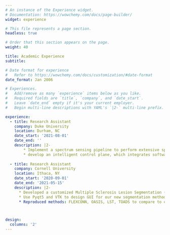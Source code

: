 ```yaml
---
# An instance of the Experience widget.
# Documentation: https://wowchemy.com/docs/page-builder/
widget: experience

# This file represents a page section.
headless: true

# Order that this section appears on the page.
weight: 40

title: Academic Experience
subtitle:

# Date format for experience
#   Refer to https://wowchemy.com/docs/customization/#date-format
date_format: Jan 2006

# Experiences.
#   Add/remove as many `experience` items below as you like.
#   Required fields are `title`, `company`, and `date_start`.
#   Leave `date_end` empty if it's your current employer.
#   Begin multi-line descriptions with YAML's `|2-` multi-line prefix.

experience:
  - title: Research Assistant
    company: Duke University
    location: Durham, NC
    date_start: '2021-08-01'
    date_end: ''
    description: |2-
        * Implement a spectrum sensing pipeline to perform extensive spectrum measurements and data collection for characterizing the spectrum usage and properties of potential interferers; 
        * develop an intelligent control plane, which integrates software-defined networking and machine learning techniques, for efficient spectrum monitoring, management, and resource allocation.
        
  - title: Research Assistant
    company: Cornell University
    location: Ithaca, NY
    date_start: '2020-09-01'
    date_end: '2021-05-15'
    description: |2-
      * Developed a customized Multiple Sclerosis Lesion Segmentation (MulS) challenge that allows teams to submit their outcomes for competition; 
      * Use Pyqt5 and VTK to design GUI for our new segmentation method; 
      * Reproduced methods: FLEXCONN, OASIS, LST, TOADS to compare to our results from the new segmentation method. 



design:
  columns: '2'
---
```


